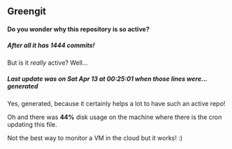 ## Greengit

#### Do you wonder why this repository is so active?

##### After all it has 1444 commits!

But is it *really* active? Well...

##### Last update was on Sat Apr 13 at 00:25:01 when those lines were... generated

Yes, generated, because it certainly helps a lot to have such an active repo!

Oh and there was **44%** disk usage on the machine
where there is the cron updating this file.

Not the best way to monitor a VM in the cloud but it works! :)
